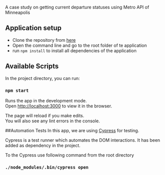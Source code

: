 A case study on getting current departure statuses using Metro API of Minneapolis

## Application setup
* Clone the repository from [here](https://github.com/techag/twincity-transit)
* Open the command line and go to the root folder of te application
* run `npm install` to install all dependencies of the application

## Available Scripts

In the project directory, you can run:

### `npm start`

Runs the app in the development mode.<br />
Open [http://localhost:3000](http://localhost:3000) to view it in the browser.

The page will reload if you make edits.<br />
You will also see any lint errors in the console.

##Automation Tests
In this app, we are using [Cypress](https://docs.cypress.io/) for testing. 

Cypress is a test runner which automates the DOM interactions. It has been added as dependency in the project. 

To the Cypress use following command from the root directory

### `./node_modules/.bin/cypress open`
